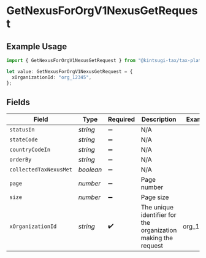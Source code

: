 # GetNexusForOrgV1NexusGetRequest

## Example Usage

```typescript
import { GetNexusForOrgV1NexusGetRequest } from "@kintsugi-tax/tax-platform-sdk/models/operations";

let value: GetNexusForOrgV1NexusGetRequest = {
  xOrganizationId: "org_12345",
};
```

## Fields

| Field                                                         | Type                                                          | Required                                                      | Description                                                   | Example                                                       |
| ------------------------------------------------------------- | ------------------------------------------------------------- | ------------------------------------------------------------- | ------------------------------------------------------------- | ------------------------------------------------------------- |
| `statusIn`                                                    | *string*                                                      | :heavy_minus_sign:                                            | N/A                                                           |                                                               |
| `stateCode`                                                   | *string*                                                      | :heavy_minus_sign:                                            | N/A                                                           |                                                               |
| `countryCodeIn`                                               | *string*                                                      | :heavy_minus_sign:                                            | N/A                                                           |                                                               |
| `orderBy`                                                     | *string*                                                      | :heavy_minus_sign:                                            | N/A                                                           |                                                               |
| `collectedTaxNexusMet`                                        | *boolean*                                                     | :heavy_minus_sign:                                            | N/A                                                           |                                                               |
| `page`                                                        | *number*                                                      | :heavy_minus_sign:                                            | Page number                                                   |                                                               |
| `size`                                                        | *number*                                                      | :heavy_minus_sign:                                            | Page size                                                     |                                                               |
| `xOrganizationId`                                             | *string*                                                      | :heavy_check_mark:                                            | The unique identifier for the organization making the request | org_12345                                                     |